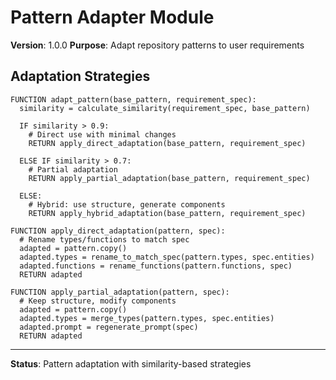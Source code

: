 # Pattern Adapter Module

**Version**: 1.0.0
**Purpose**: Adapt repository patterns to user requirements

## Adaptation Strategies

```
FUNCTION adapt_pattern(base_pattern, requirement_spec):
  similarity = calculate_similarity(requirement_spec, base_pattern)

  IF similarity > 0.9:
    # Direct use with minimal changes
    RETURN apply_direct_adaptation(base_pattern, requirement_spec)

  ELSE IF similarity > 0.7:
    # Partial adaptation
    RETURN apply_partial_adaptation(base_pattern, requirement_spec)

  ELSE:
    # Hybrid: use structure, generate components
    RETURN apply_hybrid_adaptation(base_pattern, requirement_spec)

FUNCTION apply_direct_adaptation(pattern, spec):
  # Rename types/functions to match spec
  adapted = pattern.copy()
  adapted.types = rename_to_match_spec(pattern.types, spec.entities)
  adapted.functions = rename_functions(pattern.functions, spec)
  RETURN adapted

FUNCTION apply_partial_adaptation(pattern, spec):
  # Keep structure, modify components
  adapted = pattern.copy()
  adapted.types = merge_types(pattern.types, spec.entities)
  adapted.prompt = regenerate_prompt(spec)
  RETURN adapted
```

---

**Status**: Pattern adaptation with similarity-based strategies
